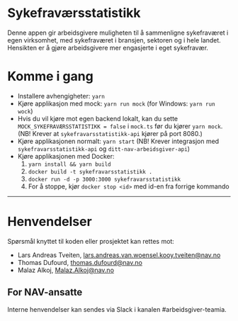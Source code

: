 Sykefraværsstatistikk
================

Denne appen gir arbeidsgivere muligheten til å sammenligne sykefraværet i egen virksomhet, med sykefraværet i bransjen, sektoren og i hele landet.
 Hensikten er å gjøre arbeidsgivere mer engasjerte i eget sykefravær.

# Komme i gang

- Installere avhengigheter: `yarn`
- Kjøre applikasjon med mock: `yarn run mock` (for Windows: `yarn run wock`)
- Hvis du vil kjøre mot egen backend lokalt, kan du sette `MOCK_SYKEFRAVÆRSSTATISTIKK = false` i `mock.ts` før du kjører `yarn mock`. (NB! Krever at `sykefravarsstatistikk-api` kjører på port 8080.)
- Kjøre applikasjonen normalt: `yarn start` (NB! Krever integrasjon med `sykefravarsstatistikk-api` og `ditt-nav-arbeidsgiver-api`)
- Kjøre applikasjonen med Docker:
    1. `yarn install && yarn build`
    2. `docker build -t sykefravarsstatistikk .`
    3. `docker run -d -p 3000:3000 sykefravarsstatistikk`
    4. For å stoppe, kjør `docker stop <id>` med id-en fra forrige kommando

---

# Henvendelser

Spørsmål knyttet til koden eller prosjektet kan rettes mot:

* Lars Andreas Tveiten, lars.andreas.van.woensel.kooy.tveiten@nav.no
* Thomas Dufourd, thomas.dufourd@nav.no
* Malaz Alkoj, Malaz.Alkoj@nav.no

## For NAV-ansatte

Interne henvendelser kan sendes via Slack i kanalen #arbeidsgiver-teamia.
